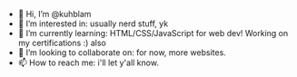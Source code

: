 - 👋 Hi, I’m @kuhblam
- 👀 I’m interested in: usually nerd stuff, yk
- 🌱 I’m currently learning: HTML/CSS/JavaScript for web dev! Working on my certifications :) also
- 💞️ I’m looking to collaborate on: for now, more websites.
- 📫 How to reach me: i'll let y'all know.

<!---
kuhblam/kuhblam is a ✨ special ✨ repository because its `README.md` (this file) appears on your GitHub profile.
You can click the Preview link to take a look at your changes.
--->
